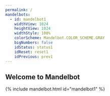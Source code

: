 ```yaml
---
permalink: /
mandelbots:
  - id: mandelbot1
    widthView: 1024
    heightView: 1024
    widthStyle: 100%
    colorScheme: Mandelbot.COLOR_SCHEME.GRAY
    bigNumbers: false
    idStatus: status1
    idReset: reset1
    idPrevious: prev1
---
```


Welcome to Mandelbot
--------------------

{% include mandelbot.html id="mandelbot1" %}
